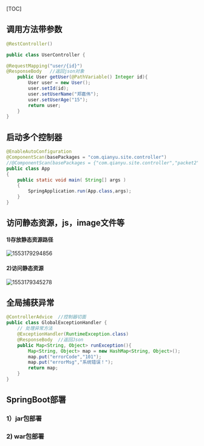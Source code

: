 [TOC]

## 调用方法带参数

```java
@RestController()

public class UserController {

@RequestMapping("user/{id}")
@ResponseBody   //返回json对象
    public User getUser(@PathVariable() Integer id){
        User user = new User();
        user.setId(id);
        user.setUserName("郑嘉伟");
        user.setUserAge("15");
        return user;
    }
}
```

## 启动多个控制器

```java
@EnableAutoConfiguration
@ComponentScan(basePackages = "com.qianyu.site.controller")
//@ComponentScan(basePackages = {"com.qianyu.site.controller","packet2"}) 扫描多个包写法
public class App
{
    public static void main( String[] args )
    {
        SpringApplication.run(App.class,args);
    }
}
```

## 访问静态资源，js，image文件等

#### 1)存放静态资源路径

![1553179294856](C:\Users\Administrator\AppData\Roaming\Typora\typora-user-images\1553179294856.png)

#### 2)访问静态资源

![1553179345278](C:\Users\Administrator\AppData\Roaming\Typora\typora-user-images\1553179345278.png)

## 全局捕获异常

```java
@ControllerAdvice  //控制器切面
public class GlobalExceptionHandler {
    // 处理异常方法
    @ExceptionHandler(RuntimeException.class)
    @ResponseBody  //返回Json
    public Map<String, Object> runException(){
        Map<String, Object> map = new HashMap<String, Object>();
        map.put("errorCode","101");
        map.put("errorMsg","系统错误！");
        return map;
    }
}
```

## SpringBoot部署

### 1）jar包部署



### 2)  war包部署